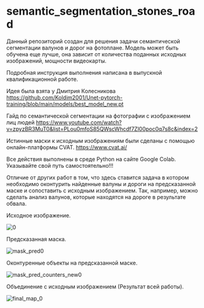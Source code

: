 # semantic_segmentation_stones_road
Данный репозиторий создан для решения задачи семантической сегментации валунов и дорог на фотоплане. Модель может быть обучена еще лучше, она зависит от количества поданных исходных изображений, мощности видеокарты.

Подробная инструкция выполнения написана в выпускной квалификационной работе.

Идея была взята у Дмитрия Колесникова https://github.com/Koldim2001/Unet-pytorch-training/blob/main/models/best_model_new.pt 

Гайд по семантической сегментации на фотографии с изображением лиц людей https://www.youtube.com/watch?v=zpyzBR3MuT0&list=PLou0mfoS85QWscWhcdf7Zl00poc0q7s8c&index=2

Истинные маски к исходным изображениям были сделаны с помощью онлайн-платформы CVAT.  https://www.cvat.ai/

Все действия выполнены в среде Python на сайте Google Colab. Указывайте свой путь самостоятельно!!!

Отличие от других работ в том, что здесь ставится задача в котором необходимо оконтурить найденные валуны и дороги на предсказанной маске и сопоставить с исходным изображением. Так, например, можно сделать анализ валунов, которые находятся на дороге в результате обвала.

Исходное изображение.

![0](https://github.com/user-attachments/assets/00e23253-d502-408b-850b-d97dfad0fc5d)

Предсказанная маска.

![mask_pred0](https://github.com/user-attachments/assets/1f7a00f3-525b-4534-b9e3-49a602e16428)

Оконтуренные объекты на предсказанной маске.

![mask_pred_counters_new0](https://github.com/user-attachments/assets/405ab7f1-791d-4c96-8324-68e297d902c7)

Объединение с исходным изображением (Результат всей работы).

![final_map_0](https://github.com/user-attachments/assets/fd78f856-0255-428a-b8d2-2a144c090d6f)


